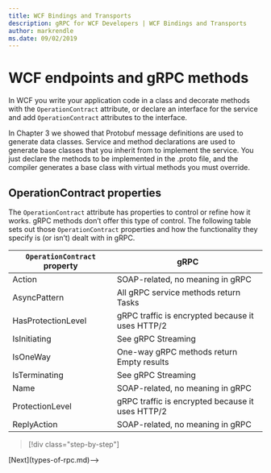 ```yaml
---
title: WCF Bindings and Transports
description: gRPC for WCF Developers | WCF Bindings and Transports
author: markrendle
ms.date: 09/02/2019
---
```


# WCF endpoints and gRPC methods

In WCF you write your application code in a class and decorate methods with the `OperationContract` attribute, or declare an interface for the service and add `OperationContract` attributes to the interface.

In Chapter 3 we showed that Protobuf message definitions are used to generate data classes. Service and method declarations are used to generate base classes that you inherit from to implement the service. You just declare the methods to be implemented in the .proto file, and the compiler generates a base class with virtual methods you must override.

## OperationContract properties

The `OperationContract` attribute has properties to control or refine how it works. gRPC methods don’t offer this type of control. The following table sets out those `OperationContract` properties and how the functionality they specify is (or isn’t) dealt with in gRPC.

| `OperationContract` property | gRPC                                             |
| ---------------------------- | ------------------------------------------------ |
| Action                       | SOAP-related, no meaning in gRPC                 |
| AsyncPattern                 | All gRPC service methods return Tasks            |
| HasProtectionLevel           | gRPC traffic is encrypted because it uses HTTP/2 |
| IsInitiating                 | See gRPC Streaming                               |
| IsOneWay                     | One-way gRPC methods return Empty results        |
| IsTerminating                | See gRPC Streaming                               |
| Name                         | SOAP-related, no meaning in gRPC                 |
| ProtectionLevel              | gRPC traffic is encrypted because it uses HTTP/2 |
| ReplyAction                  | SOAP-related, no meaning in gRPC                 |

>[!div class="step-by-step"]
<!-->[Next](types-of-rpc.md)-->
